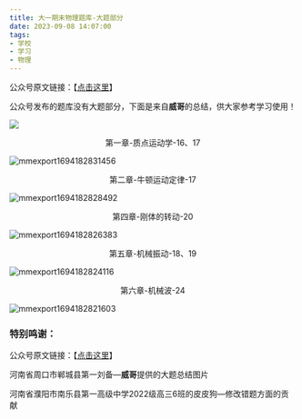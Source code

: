 ```yaml
---
title: 大一期末物理题库-大题部分
date: 2023-09-08 14:07:00
tags:
- 学校
- 学习
- 物理
---
```


公众号原文链接：【[点击这里](https://mp.weixin.qq.com/s/Uswlm_ypBJBvznzW8EzV_A)】

公众号发布的题库没有大题部分，下面是来自**威哥**的总结，供大家参考学习使用！

![](https://cdn.pixabay.com/photo/2016/11/22/19/03/beach-1850059_1280.jpg)

<!-- more -->

<center>第一章-质点运动学-16、17</center>

![mmexport1694182831456](https://github.com/humengofchina/mengnanBlog/assets/99729216/a87bb7c0-aeb3-49c8-85bd-e08538cff425)


<center>第二章-牛顿运动定律-17</center>

![mmexport1694182828492](https://github.com/humengofchina/mengnanBlog/assets/99729216/01896035-4028-4781-80f1-388da2bee203)


<center>第四章-刚体的转动-20</center>

![mmexport1694182826383](https://github.com/humengofchina/mengnanBlog/assets/99729216/0ac4caff-f64a-47fb-b459-d337b607ea07)


<center>第五章-机械振动-18、19</center>

![mmexport1694182824116](https://github.com/humengofchina/mengnanBlog/assets/99729216/0662ebe8-62fa-48f5-981d-feb2c7071080)


<center>第六章-机械波-24</center>

![mmexport1694182821603](https://github.com/humengofchina/mengnanBlog/assets/99729216/2d42004b-6470-47d5-97b1-f5b680043f3c)


### 特别鸣谢：

公众号原文链接：【[点击这里](https://mp.weixin.qq.com/s/Uswlm_ypBJBvznzW8EzV_A)】

河南省周口市郸城县第一刘备—**威哥**提供的大题总结图片

河南省濮阳市南乐县第一高级中学2022级高三6班的皮皮狗—修改错题方面的贡献


















